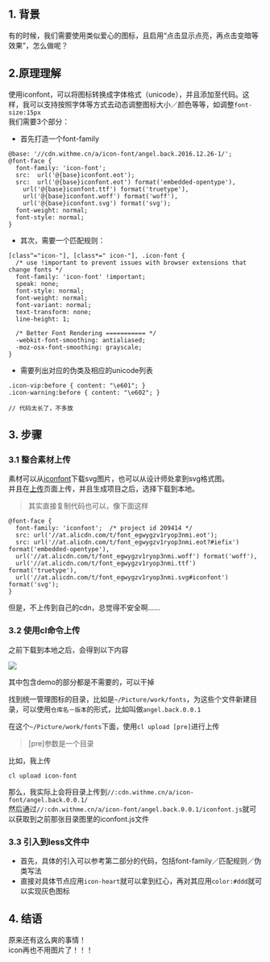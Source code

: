 ## 1. 背景

有的时候，我们需要使用类似爱心的图标，且启用“点击显示点亮，再点击变暗等效果”，怎么做呢？

## 2.原理理解
使用iconfont，可以将图标转换成字体格式（unicode），并且添加至代码。这样，我可以支持按照字体等方式去动态调整图标大小／颜色等等，如调整`font-size:15px`  
我们需要3个部分：

* 首先打造一个font-family

```
@base: '//cdn.withme.cn/a/icon-font/angel.back.2016.12.26-1/';
@font-face {
  font-family: 'icon-font';
  src:  url('@{base}iconfont.eot');
  src:  url('@{base}iconfont.eot') format('embedded-opentype'),
    url('@{base}iconfont.ttf') format('truetype'),
    url('@{base}iconfont.woff') format('woff'),
    url('@{base}iconfont.svg') format('svg');
  font-weight: normal;
  font-style: normal;
}
```

* 其次，需要一个匹配规则：

```
[class^="icon-"], [class*=" icon-"], .icon-font {
  /* use !important to prevent issues with browser extensions that change fonts */
  font-family: 'icon-font' !important;
  speak: none;
  font-style: normal;
  font-weight: normal;
  font-variant: normal;
  text-transform: none;
  line-height: 1;

  /* Better Font Rendering =========== */
  -webkit-font-smoothing: antialiased;
  -moz-osx-font-smoothing: grayscale;
}
```

* 需要列出对应的伪类及相应的unicode列表

```
.icon-vip:before { content: "\e601"; }
.icon-warning:before { content: "\e602"; }

// 代码太长了，不多放

```

## 3. 步骤

### 3.1 整合素材上传

素材可以从[iconfont](http://iconfont.cn/plus/collections/detail?cid=2359)下载svg图片，也可以从设计师处拿到svg格式图。  
并且在[上传](http://iconfont.cn/plus/icons/upload)页面上传，并且生成项目之后，选择下载到本地。

> 其实直接复制代码也可以，像下面这样


```
@font-face {
  font-family: 'iconfont';  /* project id 209414 */
  src: url('//at.alicdn.com/t/font_egwygzv1ryop3nmi.eot');
  src: url('//at.alicdn.com/t/font_egwygzv1ryop3nmi.eot?#iefix') format('embedded-opentype'),
  url('//at.alicdn.com/t/font_egwygzv1ryop3nmi.woff') format('woff'),
  url('//at.alicdn.com/t/font_egwygzv1ryop3nmi.ttf') format('truetype'),
  url('//at.alicdn.com/t/font_egwygzv1ryop3nmi.svg#iconfont') format('svg');
}
```

但是，不上传到自己的cdn，总觉得不安全啊……

### 3.2 使用cl命令上传

之前下载到本地之后，会得到以下内容  

![](http://cdn.withme.cn/withme.back.u.01fde4d9649068c0095eccb1463524df.png)

其中包含demo的部分都是不需要的，可以干掉

找到统一管理图标的目录，比如是`~/Picture/work/fonts`，为这些个文件新建目录，可以使用`仓库名－版本`的形式，比如叫做`angel.back.0.0.1`

在这个`~/Picture/work/fonts`下面，使用`cl upload [pre]`进行上传

> [pre]参数是一个目录

比如，我上传

```
cl upload icon-font
```

那么，我实际上会将目录上传到`//:cdn.withme.cn/a/icon-font/angel.back.0.0.1/`  
然后通过`//:cdn.withme.cn/a/icon-font/angel.back.0.0.1/iconfont.js`就可以获取到之前那张目录图里的iconfont.js文件


### 3.3 引入到less文件中

* 首先，具体的引入可以参考第二部分的代码，包括font-family／匹配规则／伪类写法
* 直接对具体节点应用`icon-heart`就可以拿到红心，再对其应用`color:#ddd`就可以实现灰色图标

## 4. 结语

原来还有这么爽的事情！  
icon再也不用图片了！！！
 

